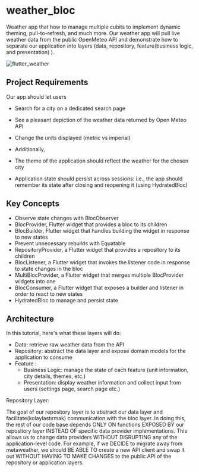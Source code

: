 # weather_bloc

Weather app that how to manage multiple cubits to implement dynamic theming, pull-to-refresh, and much more. Our weather app will pull live weather data from the public OpenMeteo API and demonstrate how to separate our application into layers (data, repository, feature(business logic, and presentation) ).

![flutter_weather](https://user-images.githubusercontent.com/43721794/220087404-1d5717af-30e6-4ab5-883a-29f40178a0c7.gif)

## Project Requirements

Our app should let users

- Search for a city on a dedicated search page
- See a pleasant depiction of the weather data returned by Open Meteo API
- Change the units displayed (metric vs imperial)

- Additionally,

- The theme of the application should reflect the weather for the chosen city
- Application state should persist across sessions: i.e., the app should remember its state after closing and reopening it (using HydratedBloc)

## Key Concepts

- Observe state changes with BlocObserver
- BlocProvider, Flutter widget that provides a bloc to its children
- BlocBuilder, Flutter widget that handles building the widget in response to new states
- Prevent unnecessary rebuilds with Equatable
- RepositoryProvider, a Flutter widget that provides a repository to its children
- BlocListener, a Flutter widget that invokes the listener code in response to state changes in the bloc
- MultiBlocProvider, a Flutter widget that merges multiple BlocProvider widgets into one
- BlocConsumer, a Flutter widget that exposes a builder and listener in order to react to new states
- HydratedBloc to manage and persist state

## Architecture

In this tutorial, here's what these layers will do:

- Data: retrieve raw weather data from the API
- Repository: abstract the data layer and expose domain models for the application to consume
- Feature :
  - Business Logic: manage the state of each feature (unit information, city details, themes, etc.)
  - Presentation: display weather information and collect input from users (settings page, search page etc.)

Repository Layer:

The goal of our repository layer is to abstract our data layer and facilitate(kolaylastırmak) communication with the bloc layer. In doing this, the rest of our code base depends ONLY ON functions EXPOSED BY our repository layer INSTEAD OF specific data provider implementations. This allows us to change data providers WITHOUT DISRUPTING any of the application-level code. For example, if we DECIDE to migrate away from metaweather, we should BE ABLE TO create a new API client and swap it out WITHOUT HAVING TO MAKE CHANGES to the public API of the repository or application layers.

